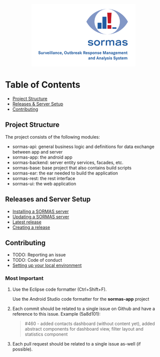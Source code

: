 <p align="center">
  <a href="https://sormas.org/">
    <img
      alt="SORMAS - Surveillance, Outbreak Response Management and Analysis System"
      src="logo.png"
      height="200"
    />
  </a>
</p>

# Table of Contents

* [Project Structure](#project-structure)
* [Releases & Server Setup](#releases-and-server-setup)
* [Contributing](#contributing)

## Project Structure
The project consists of the following modules:

- sormas-api: general business logic and definitions for data exchange between app and server
- sormas-app: the android app
- sormas-backend: server entity services, facades, etc.
- sormas-base: base project that also contains build scripts
- sormas-ear: the ear needed to build the application
- sormas-rest: the rest interface
- sormas-ui: the web application

## Releases and Server Setup

* [Installing a SORMAS server](SERVER_SETUP.md)
* [Updating a SORMAS server](SERVER_UPDATE.md)
* [Latest release](https://github.com/hzi-braunschweig/SORMAS-Project/releases/latest)
* [Creating a release](RELEASE.md)

## Contributing

* TODO: Reporting an issue
* TODO: Code of conduct
* [Setting up your local environment](DEVELOPMENT_ENVIRONMENT.md)

### Most Important
1. Use the Eclipse code formatter (Ctrl+Shift+F).

   Use the Android Studio code formatter for the **sormas-app** project
2. Each commit should be related to a single issue on Github and have a reference to this issue. Example (5a8d101):
   
   > #460 - added contacts dashboard (without content yet), added abstract components for dashboard view, filter layout and statistics component
3. Each pull request should be related to a single issue as-well (if possible). 

